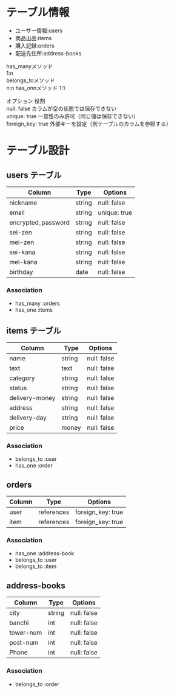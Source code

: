 # テーブル情報

- ユーザー情報:users  
- 商品出品:items   
- 購入記録:orders  
- 配送先住所:address-books  

has_manyメソッド  
1:n  
belongs_toメソッド  
n:n
has_onnメソッド
1:1

オプション	役割  
null: false	カラムが空の状態では保存できない  
unique: true	一意性のみ許可（同じ値は保存できない）  
foreign_key: true	外部キーを設定（別テーブルのカラムを参照する）  

# テーブル設計

## users テーブル
| Column   | Type   | Options     |
| -------- | ------ | ----------- |
| nickname | string | null: false |
| email    | string | unique: true |
| encrypted_password | string | null: false |
| sei-zen | string | null: false |
| mei-zen | string | null: false |
| sei-kana | string | null: false |
| mei-kana | string | null: false |
| birthday | date | null: false |

### Association

- has_many :orders
- has_one :items

## items テーブル
| Column | Type   | Options     |
| ------ | ------ | ----------- |
| name   | string | null: false |
| text   | text | null: false |
| category | string | null: false |
| status | string | null: false |
| delivery-money | string | null: false |
| address | string | null: false |
| delivery-day | string | null: false |
| price | money | null: false |

### Association
 - belongs_to :user
 - has_one :order

## orders
| Column | Type   | Options     |
| ------ | ------ | ----------- |
| user   | references | foreign_key: true	 |
| item | references | foreign_key: true	 |

### Association

- has_one :address-book
- belongs_to :user
- belongs_to :item

## address-books
| Column | Type   | Options     |
| ------ | ------ | ----------- |
| city | string | null: false |
| banchi | int | null: false |
| tower-num | int | null: false |
| post-num | int | null: false |
| Phone | int | null: false |

### Association

- belongs_to :order
